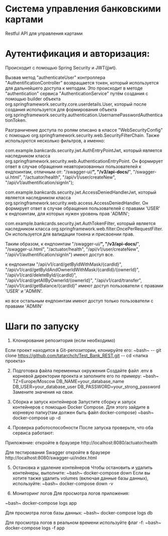 # Система управления банковскими картами

Restful API для управления картами

# Аутентификация и авторизация:
Происходит с помощью Spring Security и JWT(jjwt).

Вызвав метод "authenticateUser" контроллера "AuthentificationController"
возвращается токен, который используется для дальнейшего доступа к методам.
Это происходит в методе "authentication" сервиса "AuthenticationService" путём
создания с помощью builder объекта org.springframework.security.core.userdetails.User,
который после создания используется для формирования объекта org.springframework.security.authentication.UsernamePasswordAuthenticationToken.

Разграничение доступа по ролям описано в классе "WebSecurityConfig" с помощью org.springframework.security.web.SecurityFilterChain.
Также используются несколько фильтров, а именно:

com.example.bankcards.security.jwt.AuthEntryPointJwt, который является наследником класса org.springframework.security.web.AuthenticationEntryPoint.
Он формирует ответ в случае обращения неавторизованных пользователей к ендпоинтам, отличным от:
"/swagger-ui/**", "/v3/api-docs/**", "/swagger-ui.html", "/actuator/health", "/api/v1/user/createNew", "/api/v1/authentification/signIn");

com.example.bankcards.security.jwt.AccessDeniedHandlerJwt, который является наследником класса org.springframework.security.web.access.AccessDeniedHandler.
Он формирует ответ в случае обращения пользователей с правами 'USER' к ендпоинтам, для которых нужен уровень прав 'ADMIN';

com.example.bankcards.security.jwt.AuthTokenFilter, который является наследником класса org.springframework.web.filter.OncePerRequestFilter.
Он используется для валидации токена и присвоении прав.

Таким образом, 
к ендпоинтам "/swagger-ui/**", "/v3/api-docs/**", "/swagger-ui.html", "/actuator/health", "/api/v1/user/createNew", "/api/v1/authentification/signIn") имеют доступ все.

к ендпоинтам 
"/api/v1/card/getByIdWithMask/{cardId}",
"/api/v1/card/getByIdAndOwnerIdWithMask/{cardId}/{ownerId}",
"/api/v1/card/deleteById/{cardId}",
"/api/v1/card/getAllByOwnerId/{ownerId}", "/api/v1/card/transfer",
"/api/v1/card/getBalance/{cardId}" имеют доступ пользователи с правами 'USER' и 'ADMIN'.

ко все остальным ендпоинтам имеют доступ только пользователи с правами 'ADMIN'

# Шаги по запуску

1. Клонирование репозитория (если необходимо)

Если проект находится в Git-репозитории, клонируйте его:
~bash~
-- git clone https://github.com/tatarchch/Test_Bank_REST.git
-- cd <папка проекта>

2. Подготовка файла переменных окружения
Создайте файл .env в корневой директории проекта и заполните его по примеру:
~bash~
TZ=Europe/Moscow
DB_NAME=your_database_name
DB_USER=your_database_user
DB_PASSWORD=your_strong_password
Замените значения на свои.

3. Сборка и запуск контейнеров
   Запустите сборку и запуск контейнеров с помощью Docker Compose.
   Для этого зайдите в корневую папку(там должен быть файл docker-compose)
~bash~
docker-compose up -d

4. Проверка работоспособности
   После запуска проверьте, что оба сервиса работают:

Приложение: откройте в браузере http://localhost:8080/actuator/health

Для тестирования Swagger откройте в браузере http://localhost:8080/swagger-ui/index.html


5. Остановка и удаление контейнеров
   Чтобы остановить и удалить контейнеры, выполните:
~bash~
docker-compose down
Если вы хотите также удалить volumes (включая данные базы данных), используйте:
~bash~
docker-compose down -v

6. Мониторинг логов
   Для просмотра логов приложения:

~bash~
docker-compose logs app

Для просмотра логов базы данных:
~bash~
docker-compose logs db

Для просмотра логов в реальном времени используйте флаг -f:
~bash~
docker-compose logs -f app